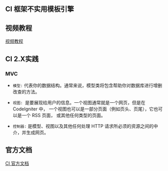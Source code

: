 ## CI 框架不实用模板引擎

## 视频教程
[视频教程](https://chuanke.baidu.com/v1253098-100758-169404.html)


## CI 2.X实践
### MVC
* `模型:` 代表你的数据结构。通常来说，模型类将包含帮助你对数据库进行增删改查的方法。
* `视图: `是要展现给用户的信息。一个视图通常就是一个网页，但是在 CodeIgniter 中， 一个视图也可以是一部分页面（例如页头、页尾），它也可以是一个 RSS 页面， 或其他任何类型的页面。

* `控制器:` 是模型、视图以及其他任何处理 HTTP 请求所必须的资源之间的中介，并生成网页。

## 官方文档
[CI 官方文档](http://codeigniter.org.cn/user_guide/general/models.html)